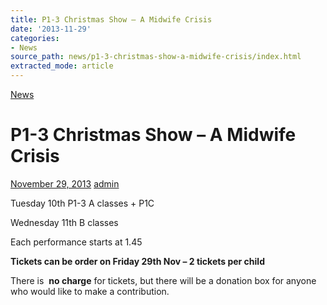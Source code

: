 ```yaml
---
title: P1-3 Christmas Show – A Midwife Crisis
date: '2013-11-29'
categories:
- News
source_path: news/p1-3-christmas-show-a-midwife-crisis/index.html
extracted_mode: article
---
```

[News](category/news/)

# P1-3 Christmas Show – A Midwife Crisis

[November 29, 2013](news/p1-3-christmas-show-a-midwife-crisis/) [admin](author/admin/)

Tuesday 10th P1-3 A classes + P1C

Wednesday 11th B classes

Each performance starts at 1.45

**Tickets can be order on Friday 29th Nov – 2 tickets per child**

There is&nbsp; **no charge** for tickets, but there will be a donation box for anyone who would like to make a contribution.
